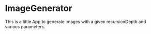 # ImageGenerator
This is a little App to generate images with a given recursionDepth and various parameters.

